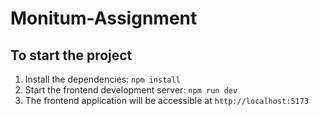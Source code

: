# Monitum-Assignment

## To start the project

1. Install the dependencies: `npm install`
2. Start the frontend development server: `npm run dev`
3. The frontend application will be accessible at `http://localhost:5173`
